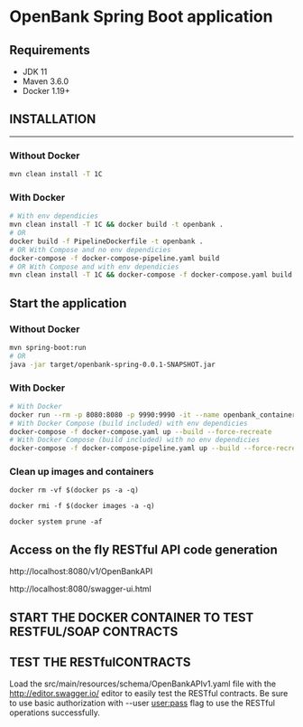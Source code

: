 # OpenBank Spring Boot application

## Requirements

* JDK 11
* Maven 3.6.0
* Docker 1.19+

## INSTALLATION
---------------

### Without Docker

````bash
mvn clean install -T 1C
````

### With Docker

````bash
# With env dependicies
mvn clean install -T 1C && docker build -t openbank .
# OR
docker build -f PipelineDockerfile -t openbank .
# OR With Compose and no env dependicies
docker-compose -f docker-compose-pipeline.yaml build
# OR With Compose and with env dependicies
mvn clean install -T 1C && docker-compose -f docker-compose.yaml build
````

## Start the application

### Without Docker

```bash
mvn spring-boot:run
# OR
java -jar target/openbank-spring-0.0.1-SNAPSHOT.jar
```

### With Docker

````bash
# With Docker
docker run --rm -p 8080:8080 -p 9990:9990 -it --name openbank_container openbank
# With Docker Compose (build included) with env dependicies
docker-compose -f docker-compose.yaml up --build --force-recreate
# With Docker Compose (build included) with no env dependicies
docker-compose -f docker-compose-pipeline.yaml up --build --force-recreate
````

### Clean up images and containers

`docker rm -vf $(docker ps -a -q)`

`docker rmi -f $(docker images -a -q)`

`docker system prune -af`

## Access on the fly RESTful API code generation

http://localhost:8080/v1/OpenBankAPI

http://localhost:8080/swagger-ui.html

START THE DOCKER CONTAINER TO TEST RESTFUL/SOAP CONTRACTS
---------------------------------------------------------


TEST THE RESTfulCONTRACTS
-------------------------
Load the src/main/resources/schema/OpenBankAPIv1.yaml file with the 
http://editor.swagger.io/ editor to easily test the RESTful 
contracts. Be sure to use basic authorization with --user <user:pass>
flag to use the RESTful operations successfully.

